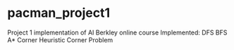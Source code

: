 # pacman_project1
Project 1 implementation of AI Berkley online course
Implemented:
  DFS
  BFS
  A*
  Corner Heuristic
  Corner Problem
